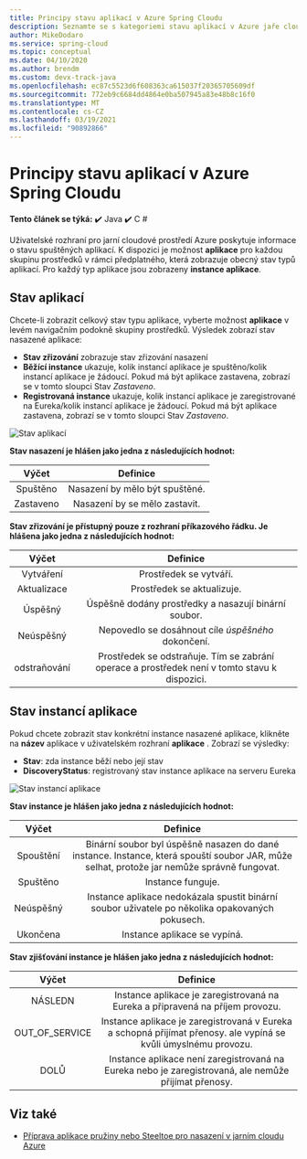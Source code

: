 ```yaml
---
title: Principy stavu aplikací v Azure Spring Cloudu
description: Seznamte se s kategoriemi stavu aplikací v Azure jaře cloudu
author: MikeDodaro
ms.service: spring-cloud
ms.topic: conceptual
ms.date: 04/10/2020
ms.author: brendm
ms.custom: devx-track-java
ms.openlocfilehash: ec87c5523d6f608363ca615037f20365705609df
ms.sourcegitcommit: 772eb9c6684dd4864e0ba507945a83e48b8c16f0
ms.translationtype: MT
ms.contentlocale: cs-CZ
ms.lasthandoff: 03/19/2021
ms.locfileid: "90892866"
---
```

# <a name="understanding-app-status-in-azure-spring-cloud"></a>Principy stavu aplikací v Azure Spring Cloudu

**Tento článek se týká:** ✔️ Java ✔️ C #

Uživatelské rozhraní pro jarní cloudové prostředí Azure poskytuje informace o stavu spuštěných aplikací.  K dispozici je možnost **aplikace** pro každou skupinu prostředků v rámci předplatného, která zobrazuje obecný stav typů aplikací.  Pro každý typ aplikace jsou zobrazeny **instance aplikace**.

## <a name="apps-status"></a>Stav aplikací
Chcete-li zobrazit celkový stav typu aplikace, vyberte možnost **aplikace** v levém navigačním podokně skupiny prostředků. Výsledek zobrazí stav nasazené aplikace:

* **Stav zřizování** zobrazuje stav zřizování nasazení
* **Běžící instance** ukazuje, kolik instancí aplikace je spuštěno/kolik instancí aplikace je žádoucí. Pokud má být aplikace zastavena, zobrazí se v tomto sloupci Stav *Zastaveno*.
* **Registrovaná instance** ukazuje, kolik instancí aplikace je zaregistrované na Eureka/kolik instancí aplikace je žádoucí. Pokud má být aplikace zastavena, zobrazí se v tomto sloupci Stav *Zastaveno*.


 ![Stav aplikací](media/spring-cloud-concept-app-status/apps-ui-status.png)

**Stav nasazení je hlášen jako jedna z následujících hodnot:**

| Výčet | Definice |
|:--:|:----------------:|
| Spuštěno | Nasazení by mělo být spuštěné. |
| Zastaveno | Nasazení by se mělo zastavit. |

**Stav zřizování je přístupný pouze z rozhraní příkazového řádku.  Je hlášena jako jedna z následujících hodnot:**

| Výčet | Definice |
|:--:|:----------------:|
| Vytváření | Prostředek se vytváří. |
| Aktualizace | Prostředek se aktualizuje. |
| Úspěšný | Úspěšně dodány prostředky a nasazují binární soubor. |
| Neúspěšný | Nepovedlo se dosáhnout cíle *úspěšného* dokončení. |
| odstraňování | Prostředek se odstraňuje. Tím se zabrání operace a prostředek není v tomto stavu k dispozici. |

## <a name="app-instances-status"></a>Stav instancí aplikace

Pokud chcete zobrazit stav konkrétní instance nasazené aplikace, klikněte na **název** aplikace v uživatelském rozhraní **aplikace** . Zobrazí se výsledky:
* **Stav**: zda instance běží nebo její stav
* **DiscoveryStatus**: registrovaný stav instance aplikace na serveru Eureka

 ![Stav instancí aplikace](media/spring-cloud-concept-app-status/apps-ui-instance-status.png)

**Stav instance je hlášen jako jedna z následujících hodnot:**

| Výčet | Definice |
|:--:|:----------------:|
| Spouštění | Binární soubor byl úspěšně nasazen do dané instance. Instance, která spouští soubor JAR, může selhat, protože jar nemůže správně fungovat. |
| Spuštěno | Instance funguje. |
| Neúspěšný | Instance aplikace nedokázala spustit binární soubor uživatele po několika opakovaných pokusech. |
| Ukončena | Instance aplikace se vypíná. |

**Stav zjišťování instance je hlášen jako jedna z následujících hodnot:**

| Výčet | Definice |
|:--:|:----------------:|
| NÁSLEDN | Instance aplikace je zaregistrovaná na Eureka a připravená na příjem provozu. |
| OUT_OF_SERVICE | Instance aplikace je zaregistrovaná v Eureka a schopná přijímat přenosy. ale vypíná se kvůli úmyslnému provozu. |
| DOLŮ | Instance aplikace není zaregistrovaná na Eureka nebo je zaregistrovaná, ale nemůže přijímat přenosy. |


## <a name="see-also"></a>Viz také
* [Příprava aplikace pružiny nebo Steeltoe pro nasazení v jarním cloudu Azure](spring-cloud-tutorial-prepare-app-deployment.md)